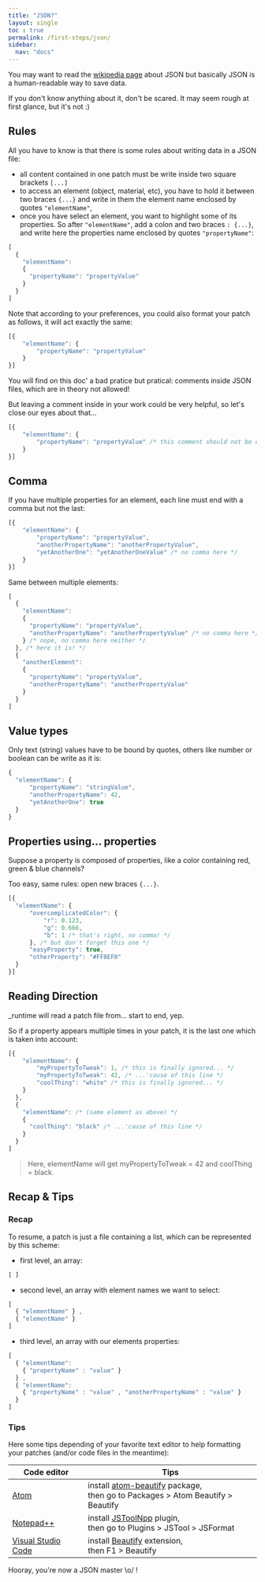 ```yaml
---
title: "JSON?"
layout: single
toc : true
permalink: /first-steps/json/
sidebar:
  nav: "docs"  
---
```


You may want to read the [wikipedia page](https://en.wikipedia.org/wiki/JSON) about JSON but basically JSON is a human-readable way to save data.

If you don't know anything about it, don't be scared. It may seem rough at first glance, but it's not :)

## Rules

All you have to know is that there is some rules about writing data in a JSON file:

  - all content contained in one patch must be write inside two square brackets `[...]`
  - to access an element (object, material, etc), you have to hold it between two braces `{...}` and write in them the element name enclosed by quotes `"elementName"`,
  - once you have select an element, you want to highlight some of its properties. So after `"elementName"`, add a colon and two braces `: {...}`, and write here the properties name enclosed by quotes `"propertyName"`:

```javascript
[
  {
    "elementName":
    {
      "propertyName": "propertyValue"
    }
  }
]
```

Note that according to your preferences, you could also format your patch as follows, it will act exactly the same:

```javascript
[{
    "elementName": {
        "propertyName": "propertyValue"
    }
}]
```

You will find on this doc' a bad pratice but pratical: comments inside JSON files, which are in theory not allowed!

But leaving a comment inside in your work could be very helpful, so let's close our eyes about that...


```javascript
[{
    "elementName": {
        "propertyName": "propertyValue" /* this comment should not be existing, but, you know... */
    }
}]
```

## Comma

If you have multiple properties for an element, each line must end with a comma but not the last:

```javascript
[{
    "elementName": {
        "propertyName": "propertyValue",
        "anotherPropertyName": "anotherPropertyValue",
        "yetAnotherOne": "yetAnotherOneValue" /* no comma here */
    }
}]
```

Same between multiple elements:

```javascript
[
  {
    "elementName":
    {
      "propertyName": "propertyValue",
      "anotherPropertyName": "anotherPropertyValue" /* no comma here */
    } /* nope, no comma here neither */
  }, /* here it is! */
  {
    "anotherElement":
    {
      "propertyName": "propertyValue",
      "anotherPropertyName": "anotherPropertyValue"
    }
  }
]
```

## Value types

Only text (string) values have to be bound by quotes, others like number or boolean can be write as it is:

```javascript
{
  "elementName": {
      "propertyName": "stringValue",
      "anotherPropertyName": 42,
      "yetAnotherOne": true
  }
}
```

## Properties using... properties

Suppose a property is composed of properties, like a color containing red, green & blue channels?

Too easy, same rules: open new braces `{...}`.

```javascript
[{
  "elementName": {
      "overcomplicatedColor": {
          "r": 0.123,
          "g": 0.666,
          "b": 1 /* that's right, no comma! */
      }, /* but don't forget this one */
      "easyProperty": true,
      "otherProperty": "#FF8EF0"
  }
}]
```

## Reading Direction

\_runtime will read a patch file from... start to end, yep.

So if a property appears multiple times in your patch, it is the last one which is taken into account:

```javascript
[{
    "elementName": {
        "myPropertyToTweak": 1, /* this is finally ignored... */
        "myPropertyToTweak": 42, /* ...'cause of this line */
        "coolThing": "white" /* this is finally ignored... */
    }
  },
  {
    "elementName": /* (same element as above) */
    {
      "coolThing": "black" /* ...'cause of this line */
    }
  }
]
```

> Here, elementName will get myPropertyToTweak = 42 and coolThing = black.

## Recap & Tips

### Recap

To resume, a patch is just a file containing a list, which can be represented by this scheme:

- first level, an array:

```javascript
[ ]
```

- second level, an array with element names we want to select:
 
```javascript
[
  { "elementName" } ,
  { "elementName" }
]
```

- third level, an array with our elements properties:

```javascript
[
  { "elementName": 
    { "propertyName" : "value" }
  } ,
  { "elementName":
    { "propertyName" : "value" , "anotherPropertyName" : "value" }
  }
]
```

### Tips

Here some tips depending of your favorite text editor to help formatting your patches (and/or code files in the meantime):

Code editor | Tips
--- | ---
[Atom](https://atom.io/) | install [atom-beautify](https://atom.io/packages/atom-beautify) package,<br>then go to Packages > Atom Beautify > Beautify
[Notepad++](https://notepad-plus-plus.org/) | install [JSToolNpp](http://www.sunjw.us/jstoolnpp/) plugin,<br>then go to Plugins > JSTool > JSFormat
[Visual Studio Code](https://code.visualstudio.com/) | install [Beautify](https://marketplace.visualstudio.com/items?itemName=HookyQR.beautify) extension,<br>then F1 > Beautify

Hooray, you're now a JSON master \o/ !